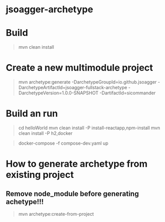 # jsoagger-archetype

# Build
> mvn clean install

# Create a new multimodule project
> mvn archetype:generate -DarchetypeGroupId=io.github.jsoagger -DarchetypeArtifactId=jsoagger-fullstack-archetype -DarchetypeVersion=1.0.0-SNAPSHOT -DartifactId=sicommander
 
# Build an run
> cd helloWorld
> mvn clean install -P install-reactapp,npm-install
> mvn clean install -P h2,docker

> docker-compose -f compose-dev.yaml up


# How to generate archetype from existing project
## Remove node_module before generating achetype!!!

> mvn archetype:create-from-project


